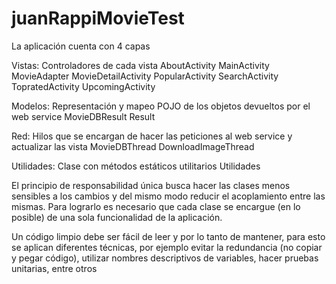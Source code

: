 # juanRappiMovieTest

La aplicación cuenta con 4 capas

Vistas: Controladores de cada vista
AboutActivity
MainActivity
MovieAdapter
MovieDetailActivity
PopularActivity
SearchActivity
TopratedActivity
UpcomingActivity

Modelos: Representación y mapeo POJO de los objetos devueltos por el web service
MovieDBResult
Result

Red: Hilos que se encargan de hacer las peticiones al web service y actualizar las vista
MovieDBThread
DownloadImageThread

Utilidades: Clase con métodos estáticos utilitarios
Utilidades


El principio de responsabilidad única busca hacer las clases menos sensibles a los cambios y del mismo modo reducir el acoplamiento entre las mismas. Para lograrlo es necesario que cada clase se encargue  (en lo posible) de una sola funcionalidad de la aplicación.

Un código limpio debe ser fácil de leer y por lo tanto de mantener, para esto se aplican diferentes técnicas, por ejemplo evitar la redundancia (no copiar y pegar código), utilizar nombres descriptivos de variables, hacer pruebas unitarias, entre otros
